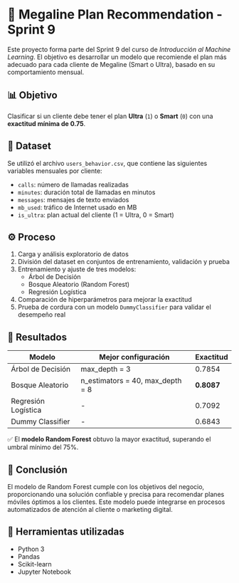 # 📱 Megaline Plan Recommendation - Sprint 9

Este proyecto forma parte del Sprint 9 del curso de *Introducción al Machine Learning*. El objetivo es desarrollar un modelo que recomiende el plan más adecuado para cada cliente de Megaline (Smart o Ultra), basado en su comportamiento mensual.

## 📊 Objetivo

Clasificar si un cliente debe tener el plan **Ultra** (`1`) o **Smart** (`0`) con una **exactitud mínima de 0.75**.

## 📁 Dataset

Se utilizó el archivo `users_behavior.csv`, que contiene las siguientes variables mensuales por cliente:

- `calls`: número de llamadas realizadas
- `minutes`: duración total de llamadas en minutos
- `messages`: mensajes de texto enviados
- `mb_used`: tráfico de Internet usado en MB
- `is_ultra`: plan actual del cliente (1 = Ultra, 0 = Smart)

## ⚙️ Proceso

1. Carga y análisis exploratorio de datos
2. División del dataset en conjuntos de entrenamiento, validación y prueba
3. Entrenamiento y ajuste de tres modelos:
   - Árbol de Decisión
   - Bosque Aleatorio (Random Forest)
   - Regresión Logística
4. Comparación de hiperparámetros para mejorar la exactitud
5. Prueba de cordura con un modelo `DummyClassifier` para validar el desempeño real

## 🧠 Resultados

| Modelo              | Mejor configuración     | Exactitud |
|---------------------|--------------------------|-----------|
| Árbol de Decisión   | max_depth = 3            | 0.7854    |
| Bosque Aleatorio    | n_estimators = 40, max_depth = 8 | **0.8087** |
| Regresión Logística | -                        | 0.7092    |
| Dummy Classifier    | -                        | 0.6843    |

✅ El **modelo Random Forest** obtuvo la mayor exactitud, superando el umbral mínimo del 75%.

## 📌 Conclusión

El modelo de Random Forest cumple con los objetivos del negocio, proporcionando una solución confiable y precisa para recomendar planes móviles óptimos a los clientes. Este modelo puede integrarse en procesos automatizados de atención al cliente o marketing digital.

## 🧰 Herramientas utilizadas

- Python 3
- Pandas
- Scikit-learn
- Jupyter Notebook
